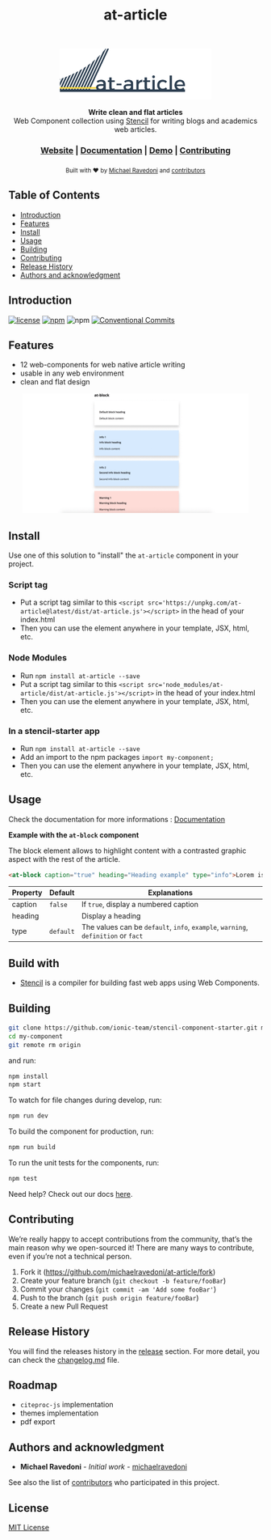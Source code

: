 <h1 align="center">at-article</h1> <br>
<p align="center">
    <img alt="at-article logo" title="at-article logo" src="docs/logo-at-article.png" width="300">
</p>
<div align="center">
  <strong>Write clean and flat articles</strong>
</div>
<div align="center">
  Web Component collection using <a href="https://github.com/ionic-team/stencil">Stencil</a> for writing blogs and academics web articles.
</div>

<div align="center">
  <h3>
    <a href="https://michaelravedoni.github.io/at-article/">Website</a>
    <span> | </span>
    <a href="https://michaelravedoni.github.io/at-article/documentation/">Documentation</a>
    <span> | </span>
    <a href="https://michaelravedoni.github.io/at-article/demo/">Demo</a>
    <span> | </span>
    <a href="#contributing">
      Contributing
    </a>
  </h3>
</div>

<div align="center">
  <sub>Built with ❤︎ by
  <a href="https://michael.ravedoni.com/en">Michael Ravedoni</a> and
  <a href="https://github.com/michaelravedoni/at-article/contributors">
    contributors
  </a>
</div>

## Table of Contents

- [Introduction](#introduction)
- [Features](#features)
- [Install](#install)
- [Usage](#usage)
- [Building](#building)
- [Contributing](#contributing)
- [Release History](#release-history)
- [Authors and acknowledgment](#authors-and-acknowledgment)

## Introduction
[![license](https://img.shields.io/github/license/mashape/apistatus.svg?style=flat-square)](https://github.com/michaelravedoni/at-article/blob/master/LICENSE)
[![npm](https://img.shields.io/npm/v/at-article.svg?style=flat-square)](https://www.npmjs.com/package/at-article)
![npm](https://img.shields.io/npm/dt/at-article.svg?style=flat-square)
[![Conventional Commits](https://img.shields.io/badge/Conventional%20Commits-1.0.0-yellow.svg)](https://conventionalcommits.org)

## Features

- 12 web-components for web native article writing
- usable in any web environment
- clean and flat design

<div align="center"><img alt="at-article logo" title="at-article animation" src="docs/at-article.gif" width="450"></div>

## Install

Use one of this solution to "install" the `at-article` component in your project.

### Script tag

- Put a script tag similar to this `<script src='https://unpkg.com/at-article@latest/dist/at-article.js'></script>` in the head of your index.html
- Then you can use the element anywhere in your template, JSX, html, etc.

### Node Modules
- Run `npm install at-article --save`
- Put a script tag similar to this `<script src='node_modules/at-article/dist/at-article.js'></script>` in the head of your index.html
- Then you can use the element anywhere in your template, JSX, html, etc.

### In a stencil-starter app
- Run `npm install at-article --save`
- Add an import to the npm packages `import my-component;`
- Then you can use the element anywhere in your template, JSX, html, etc.

## Usage

Check the documentation for more informations : [Documentation](https://michaelravedoni.github.io/documentation)

**Example with the `at-block` component**

The block element allows to highlight content with a contrasted graphic aspect with the rest of the article.

```html
<at-block caption="true" heading="Heading example" type="info">Lorem ispum</at-block>
```

Property | Default | Explanations
--- | --- | ---
caption | `false` | If `true`, display a numbered caption
heading  |   |  Display a heading
type  | `default` |  The values can be `default`, `info`, `example`, `warning`, `definition` or `fact`


## Build with

- [Stencil](https://github.com/ionic-team/stencil) is a compiler for building fast web apps using Web Components.

## Building

```bash
git clone https://github.com/ionic-team/stencil-component-starter.git my-component
cd my-component
git remote rm origin
```

and run:

```bash
npm install
npm start
```

To watch for file changes during develop, run:

```bash
npm run dev
```

To build the component for production, run:

```bash
npm run build
```

To run the unit tests for the components, run:

```bash
npm test
```

Need help? Check out our docs [here](https://stenciljs.com/docs/my-first-component).

## Contributing

We’re really happy to accept contributions from the community, that’s the main reason why we open-sourced it! There are many ways to contribute, even if you’re not a technical person.

1. Fork it (<https://github.com/michaelravedoni/at-article/fork>)
2. Create your feature branch (`git checkout -b feature/fooBar`)
3. Commit your changes (`git commit -am 'Add some fooBar'`)
4. Push to the branch (`git push origin feature/fooBar`)
5. Create a new Pull Request

## Release History

You will find the releases history in the [release](https://github.com/michaelravedoni/at-article/releases) section. For more detail, you can check the [changelog.md](https://github.com/michaelravedoni/at-article/blob/master/CHANGELOG.md) file.

## Roadmap

- `citeproc-js` implementation
- themes implementation
- pdf export

## Authors and acknowledgment

* **Michael Ravedoni** - *Initial work* - [michaelravedoni](https://github.com/michaelravedoni)

See also the list of [contributors](https://github.com/michaelravedoni/at-article/contributors) who participated in this project.

## License

[MIT License](https://opensource.org/licenses/MIT)
